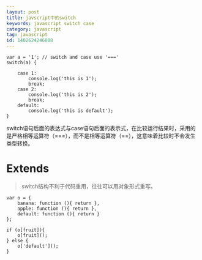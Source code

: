 ```yaml
---
layout: post
title: javscript中的switch
keywords: javascript switch case
category: javascript
tag: javascript
id: 1402624246808
---
```




	var a = '1'; // switch and case use '==='
	switch(a) {

		case 1:
			console.log('this is 1');
			break;
		case 2:
			console.log('this is 2');
			break;
		default:
			console.log('this is default');
	}


switch语句后面的表达式与case语句后面的表示式，在比较运行结果时，采用的是严格相等运算符（===），而不是相等运算符（==），这意味着比较时不会发生类型转换。

Extends
===========

> switch结构不利于代码重用，往往可以用对象形式重写。


	var o = {
	    banana: function (){ return },
	    apple: function (){ return },
	    default: function (){ return }
	};

	if (o[fruit]){
	    o[fruit]();
	} else {
	    o['default']();
	}
